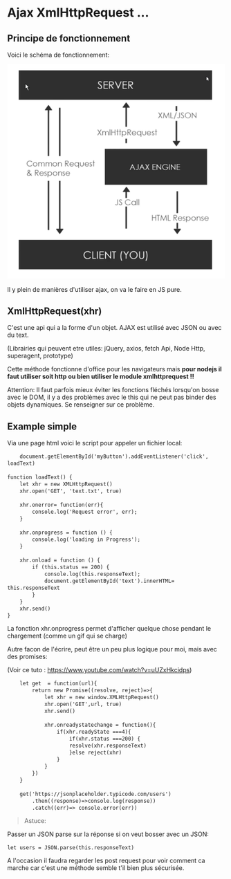 # Ajax XmlHttpRequest ...


## Principe de fonctionnement

Voici le schéma de fonctionnement:

<img src=".\img\ajax\2018-03-22 17_27_42-AJAX Crash Course (Vanilla JavaScript) - YouTube.png">


Il y plein de manières d'utiliser ajax, on va le faire en JS pure.

## XmlHttpRequest(xhr) 

C'est une api qui a la forme d'un objet.
AJAX est utilisé avec JSON ou avec du text.

(Librairies qui peuvent etre utiles:
jQuery, axios, fetch Api, Node Http, superagent, prototype)


Cette méthode fonctionne d'office pour les navigateurs mais **pour nodejs il faut utiliser soit http ou bien utiliser le module xmlhttprequest !!**

Attention: Il faut parfois mieux éviter les fonctions fléchés lorsqu'on bosse avec le DOM, il y a des problèmes avec le this qui ne peut pas binder des objets dynamiques. Se renseigner sur ce problème. 


## Example simple

Via une page html voici le script pour appeler un fichier local:


        document.getElementById('myButton').addEventListener('click', loadText)

    function loadText() {
        let xhr = new XMLHttpRequest()
        xhr.open('GET', 'text.txt', true)

        xhr.onerror= function(err){
            console.log('Request error', err);
        }
        
        xhr.onprogress = function () {
            console.log('loading in Progress');
        }

        xhr.onload = function () {
            if (this.status == 200) {
                console.log(this.responseText);
                document.getElementById('text').innerHTML= this.responseText
            }
        }
        xhr.send()
    }

La fonction xhr.onprogress permet d'afficher quelque chose pendant le chargement (comme un gif qui se charge)

Autre facon de l'écrire, peut être un peu plus logique pour moi, mais avec des promises:

(Voir ce tuto : https://www.youtube.com/watch?v=uUZxHkcidps)

        let get  = function(url){
            return new Promise((resolve, reject)=>{
                let xhr = new window.XMLHttpRequest()
                xhr.open('GET',url, true)   
                xhr.send()
            
                xhr.onreadystatechange = function(){
                    if(xhr.readyState ===4){
                        if(xhr.status ===200) {
                        resolve(xhr.responseText)
                        }else reject(xhr)
                    }
                }
            })
        }

        get('https://jsonplaceholder.typicode.com/users')
            .then((response)=>console.log(response))
            .catch((err)=> console.error(err))



> Astuce:

Passer un JSON parse sur la réponse si on veut bosser avec un JSON:

    let users = JSON.parse(this.responseText)




A l'occasion il faudra regarder les post request pour voir comment ca marche car c'est une méthode semble t'il bien plus sécurisée.